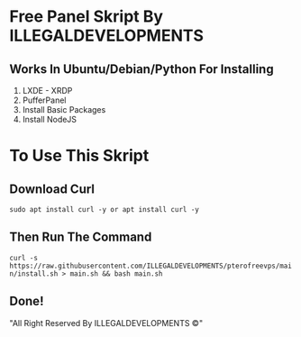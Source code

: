 # Free Panel Skript By ILLEGALDEVELOPMENTS
## Works In Ubuntu/Debian/Python For Installing 
1) LXDE - XRDP
2) PufferPanel
3) Install Basic Packages
4) Install NodeJS

# To Use This Skript 
## Download Curl 
``sudo apt install curl -y or apt install curl -y``
## Then Run The Command
``curl -s https://raw.githubusercontent.com/ILLEGALDEVELOPMENTS/pterofreevps/main/install.sh > main.sh && bash main.sh``
## Done! 

"All Right Reserved By ILLEGALDEVELOPMENTS ©"

